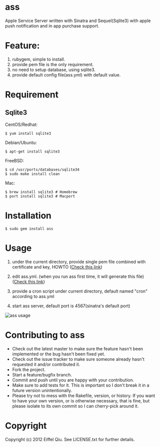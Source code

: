 ass
=======
Apple Service Server written with Sinatra and Sequel(Sqlite3) with apple push notification and in app purchase support.

Feature:
=======

1.  rubygem, simple to install.
2.  provide pem file is the only requirement.
3.  no need to setup database, using sqlite3.
4.  provide default config file(ass.yml) with default value.

Requirement
=======

Sqlite3
-------

CentOS/Redhat:

    $ yum install sqlite3

Debian/Ubuntu:

    $ apt-get install sqlite3

FreeBSD:

    $ cd /usr/ports/databases/sqlite34
    $ sudo make install clean

Mac:

    $ brew install sqlite3 # Homebrew
    $ port install sqlite3 # Macport

Installation
=======

	$ sudo gem install ass
	
Usage
=======
1.  under the current directory, provide single pem file combined with certificate and key, HOWTO ([Check this link](http://www.raywenderlich.com/3443/apple-push-notification-services-tutorial-part-12))

2.  edit ass.yml. (when you run ass first time, it will generate this file) ([Check this link](https://raw.github.com/eiffelqiu/ass/master/ass.yml))

3.  provide a cron script under current directory, default named "cron" according to ass.yml

4.  start ass server, default port is 4567(sinatra's default port)

![ass usage](https://raw.github.com/eiffelqiu/ass/master/doc/capture1.png)

Contributing to ass
=======
 
* Check out the latest master to make sure the feature hasn't been implemented or the bug hasn't been fixed yet.
* Check out the issue tracker to make sure someone already hasn't requested it and/or contributed it.
* Fork the project.
* Start a feature/bugfix branch.
* Commit and push until you are happy with your contribution.
* Make sure to add tests for it. This is important so I don't break it in a future version unintentionally.
* Please try not to mess with the Rakefile, version, or history. If you want to have your own version, or is otherwise necessary, that is fine, but please isolate to its own commit so I can cherry-pick around it.

Copyright
=======

Copyright (c) 2012 Eiffel Qiu. See LICENSE.txt for further details.

